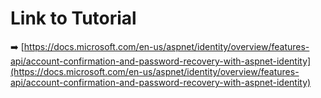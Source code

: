 # Link to Tutorial

:arrow_right: [https://docs.microsoft.com/en-us/aspnet/identity/overview/features-api/account-confirmation-and-password-recovery-with-aspnet-identity](https://docs.microsoft.com/en-us/aspnet/identity/overview/features-api/account-confirmation-and-password-recovery-with-aspnet-identity)
